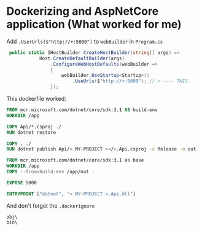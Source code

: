 # Dockerizing and AspNetCore application (What worked for me)

Add `.UserUrls($"http://+:5000")` to `webBuilder` in `Program.cs`
```csharp
 public static IHostBuilder CreateHostBuilder(string[] args) =>
            Host.CreateDefaultBuilder(args)
                .ConfigureWebHostDefaults(webBuilder =>
                {
                    webBuilder.UseStartup<Startup>()
                        .UseUrls($"http://+:5000"); // < ---- THIS
                });
```

This dockerfile worked:
```dockerfile
FROM mcr.microsoft.com/dotnet/core/sdk:3.1 AS build-env
WORKDIR /app

COPY Api/*.csproj ./
RUN dotnet restore

COPY . ./
RUN dotnet publish Api/< MY-PROJECT ></>.Api.csproj -c Release -o out

FROM mcr.microsoft.com/dotnet/core/sdk:3.1 as base
WORKDIR /app
COPY --from=build-env /app/out .

EXPOSE 5000

ENTRYPOINT ["dotnet", "< MY-PROJECT >.Api.dll"]

```

And don't forget the `.dockerignore`
```
obj\
bin\
```
